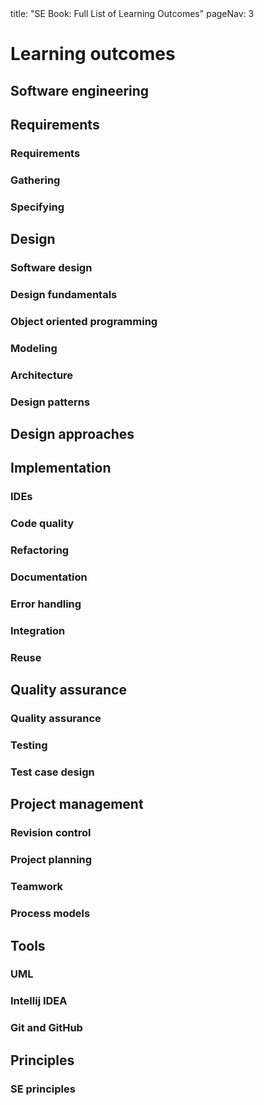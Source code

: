 <frontmatter>
title: "SE Book: Full List of Learning Outcomes"
pageNav: 3
</frontmatter>

<link rel="stylesheet" href="{{baseUrl}}/css/textbook.css">

<div class="website-content">

# Learning outcomes

## Software engineering

<include src="../softwareEngineering/introduction/prosAndCons/unit-inParent-asOutcome.md" boilerplate/>

## Requirements

### Requirements

<include src="../requirements/introduction/unit-inParent-asOutcome.md" boilerplate />
<include src="../requirements/nonFunctionalRequirements/unit-inParent-asOutcome.md" boilerplate />
<include src="../requirements/prioritizing/unit-inParent-asOutcome.md" boilerplate />
<include src="../requirements/quality/unit-inParent-asOutcome.md" boilerplate />

### Gathering

<include src="../gatheringRequirements/brainstorming/unit-inParent-asOutcome.md" boilerplate />
<include src="../gatheringRequirements/userSurveys/unit-inParent-asOutcome.md" boilerplate />
<include src="../gatheringRequirements/observation/unit-inParent-asOutcome.md" boilerplate />
<include src="../gatheringRequirements/interviews/unit-inParent-asOutcome.md" boilerplate />
<include src="../gatheringRequirements/focusGroups/unit-inParent-asOutcome.md" boilerplate />
<include src="../gatheringRequirements/prototyping/unit-inParent-asOutcome.md" boilerplate />
<include src="../gatheringRequirements/productSurveys/unit-inParent-asOutcome.md" boilerplate />

### Specifying

<include src="../specifyingRequirements/prose/what/unit-inParent-asOutcome.md" boilerplate />
<include src="../specifyingRequirements/featureList/what/unit-inParent-asOutcome.md" boilerplate />
<include src="../specifyingRequirements/userStories/introduction/unit-inParent-asOutcome.md" boilerplate />
<include src="../specifyingRequirements/userStories/details/unit-inParent-asOutcome.md" boilerplate />
<include src="../specifyingRequirements/userStories/usage/unit-inParent-asOutcome.md" boilerplate />
<include src="../specifyingRequirements/useCases/introduction/unit-inParent-asOutcome.md" boilerplate />
<include src="../specifyingRequirements/useCases/identifying/unit-inParent-asOutcome.md" boilerplate />
<include src="../specifyingRequirements/useCases/details/unit-inParent-asOutcome.md" boilerplate />
<include src="../specifyingRequirements/useCases/usage/unit-inParent-asOutcome.md" boilerplate />
<include src="../specifyingRequirements/glossary/what/unit-inParent-asOutcome.md" boilerplate />
<include src="../specifyingRequirements/supplementaryRequirements/what/unit-inParent-asOutcome.md" boilerplate />

## Design

### Software design

<include src="../design/introduction/what/unit-inParent-asOutcome.md" boilerplate />

### Design fundamentals

<include src="../designFundamentals/abstraction/what/unit-inParent-asOutcome.md" boilerplate />
<include src="../designFundamentals/coupling/what/unit-inParent-asOutcome.md" boilerplate />
<include src="../designFundamentals/coupling/how/unit-inParent-asOutcome.md" boilerplate />
<include src="../designFundamentals/coupling/types/unit-inParent-asOutcome.md" boilerplate />
<include src="../designFundamentals/cohesion/how/unit-inParent-asOutcome.md" boilerplate />
<include src="../designFundamentals/cohesion/what/unit-inParent-asOutcome.md" boilerplate />

### Object oriented programming

<include src="../oop/introduction/what/unit-inParent-asOutcome.md" boilerplate />
<include src="../oop/objects/what/unit-inParent-asOutcome.md" boilerplate />
<include src="../oop/objects/abstraction/unit-inParent-asOutcome.md" boilerplate />
<include src="../oop/objects/encapsulation/unit-inParent-asOutcome.md" boilerplate />
<include src="../oop/classes/what/unit-inParent-asOutcome.md" boilerplate />
<include src="../oop/classes/classLevelMembers/unit-inParent-asOutcome.md" boilerplate />
<include src="../oop/classes/enumerations/unit-inParent-asOutcome.md" boilerplate />
<include src="../oop/associations/what/unit-inParent-asOutcome.md" boilerplate />
<include src="../oop/associations/navigability/unit-inParent-asOutcome.md" boilerplate />
<include src="../oop/associations/multiplicity/unit-inParent-asOutcome.md" boilerplate />
<include src="../oop/associations/dependencies/unit-inParent-asOutcome.md" boilerplate />
<include src="../oop/associations/composition/unit-inParent-asOutcome.md" boilerplate />
<include src="../oop/associations/aggregation/unit-inParent-asOutcome.md" boilerplate />
<include src="../oop/associations/associationClasses/unit-inParent-asOutcome.md" boilerplate />
<include src="../oop/inheritance/what/unit-inParent-asOutcome.md" boilerplate />
<include src="../oop/inheritance/overriding/unit-inParent-asOutcome.md" boilerplate />
<include src="../oop/inheritance/overloading/unit-inParent-asOutcome.md" boilerplate />
<include src="../oop/inheritance/interfaces/unit-inParent-asOutcome.md" boilerplate />
<include src="../oop/inheritance/abstractClasses/unit-inParent-asOutcome.md" boilerplate />
<include src="../oop/inheritance/dynamicAndStaticBinding/unit-inParent-asOutcome.md" boilerplate />
<include src="../oop/inheritance/substitutability/unit-inParent-asOutcome.md" boilerplate />
<include src="../oop/polymorphism/what/unit-inParent-asOutcome.md" boilerplate />
<include src="../oop/polymorphism/how/unit-inParent-asOutcome.md" boilerplate />
<include src="../oop/more/miscellaneous/unit-inParent-asOutcome.md" boilerplate />
<include src="../oop/more/review/unit-inParent-asOutcome.md" boilerplate />

### Modeling

<include src="../modeling/introduction/what/unit-inParent-asOutcome.md" boilerplate />
<include src="../modeling/introduction/how/unit-inParent-asOutcome.md" boilerplate />
<include src="../modeling/introduction/umlModels/unit-inParent-asOutcome.md" boilerplate />
<include src="../modeling/modelingStructures/classDiagramsBasic/unit-inParent-asOutcome.md" boilerplate />
<include src="../modeling/modelingStructures/classDiagramsIntermediate/unit-inParent-asOutcome.md" boilerplate />
<include src="../modeling/modelingStructures/classDiagramsAdvanced/unit-inParent-asOutcome.md" boilerplate />
<include src="../modeling/modelingStructures/objectDiagrams/unit-inParent-asOutcome.md" boilerplate />
<include src="../modeling/modelingStructures/objectOrientedDomainModels/unit-inParent-asOutcome.md" boilerplate />
<include src="../modeling/modelingStructures/deploymentDiagrams/unit-inParent-asOutcome.md" boilerplate />
<include src="../modeling/modelingStructures/componentDiagrams/unit-inParent-asOutcome.md" boilerplate />
<include src="../modeling/modelingStructures/packageDiagrams/unit-inParent-asOutcome.md" boilerplate />
<include src="../modeling/modelingStructures/compositeStructureDiagrams/unit-inParent-asOutcome.md" boilerplate />
<include src="../modeling/modelingBehaviors/activityDiagrams/unit-inParent-asOutcome.md" boilerplate />
<include src="../modeling/modelingBehaviors/sequenceDiagramsBasic/unit-inParent-asOutcome.md" boilerplate />
<include src="../modeling/modelingBehaviors/sequenceDiagramsIntermediate/unit-inParent-asOutcome.md" boilerplate />
<include src="../modeling/modelingBehaviors/sequenceDiagramsAdvanced/unit-inParent-asOutcome.md" boilerplate />
<include src="../modeling/modelingBehaviors/useCaseDiagrams/unit-inParent-asOutcome.md" boilerplate />
<include src="../modeling/modelingBehaviors/timingDiagrams/unit-inParent-asOutcome.md" boilerplate />
<include src="../modeling/modelingBehaviors/interactionOverviewDiagrams/unit-inParent-asOutcome.md" boilerplate />
<include src="../modeling/modelingBehaviors/communicationDiagrams/unit-inParent-asOutcome.md" boilerplate />
<include src="../modeling/modelingBehaviors/stateMachineDiagrams/unit-inParent-asOutcome.md" boilerplate />
<include src="../modeling/modelingASolution/introduction/unit-inParent-asOutcome.md" boilerplate />
<include src="../modeling/modelingASolution/basic/unit-inParent-asOutcome.md" boilerplate />
<include src="../modeling/modelingASolution/intermediate/unit-inParent-asOutcome.md" boilerplate />

### Architecture

<include src="../architecture/introduction/what/unit-inParent-asOutcome.md" boilerplate />
<include src="../architecture/architectureDiagrams/reading/unit-inParent-asOutcome.md" boilerplate />
<include src="../architecture/architectureDiagrams/drawing/unit-inParent-asOutcome.md" boilerplate />
<include src="../architecture/architecturalStyles/introduction/what/unit-inParent-asOutcome.md" boilerplate />
<include src="../architecture/architecturalStyles/nTier/what/unit-inParent-asOutcome.md" boilerplate />
<include src="../architecture/architecturalStyles/clientServer/what/unit-inParent-asOutcome.md" boilerplate />
<include src="../architecture/architecturalStyles/transactionProcessing/what/unit-inParent-asOutcome.md" boilerplate />
<include src="../architecture/architecturalStyles/serviceOriented/what/unit-inParent-asOutcome.md" boilerplate />
<include src="../architecture/architecturalStyles/eventDriven/what/unit-inParent-asOutcome.md" boilerplate />
<include src="../architecture/architecturalStyles/more/moreStyles/unit-inParent-asOutcome.md" boilerplate />
<include src="../architecture/architecturalStyles/more/usingStyles/unit-inParent-asOutcome.md" boilerplate />

### Design patterns

<include src="../designPatterns/introduction/what/unit-inParent-asOutcome.md" boilerplate />
<include src="../designPatterns/introduction/format/unit-inParent-asOutcome.md" boilerplate />
<include src="../designPatterns/singleton/what/unit-inParent-asOutcome.md" boilerplate />
<include src="../designPatterns/singleton/implementation/unit-inParent-asOutcome.md" boilerplate />
<include src="../designPatterns/singleton/evaluation/unit-inParent-asOutcome.md" boilerplate />
<include src="../designPatterns/abstractionOccurrence/what/unit-inParent-asOutcome.md" boilerplate />
<include src="../designPatterns/facade/what/unit-inParent-asOutcome.md" boilerplate />
<include src="../designPatterns/command/what/unit-inParent-asOutcome.md" boilerplate />
<include src="../designPatterns/modelViewController/what/unit-inParent-asOutcome.md" boilerplate />
<include src="../designPatterns/observer/what/unit-inParent-asOutcome.md" boilerplate />
<include src="../designPatterns/more/combiningDesignPatterns/unit-inParent-asOutcome.md" boilerplate />
<include src="../designPatterns/more/otherDesignPatterns/unit-inParent-asOutcome.md" boilerplate />
<include src="../designPatterns/more/usingDesignPatterns/unit-inParent-asOutcome.md" boilerplate />
<include src="../designPatterns/more/otherTypesOfPatterns/unit-inParent-asOutcome.md" boilerplate />
<include src="../designPatterns/more/vsPrinciples/unit-inParent-asOutcome.md" boilerplate />

## Design approaches

<include src="../designApproaches/multilevelDesign/what/unit-inParent-asOutcome.md" boilerplate />
<include src="../designApproaches/topDownBottomUp/what/unit-inParent-asOutcome.md" boilerplate />
<include src="../designApproaches/agileDesign/what/unit-inParent-asOutcome.md" boilerplate />

## Implementation

### IDEs

<include src="../ides/introduction/what/unit-inParent-asOutcome.md" boilerplate />
<include src="../ides/debugging/what/unit-inParent-asOutcome.md" boilerplate />

### Code quality

<include src="../codeQuality/introduction/basic/unit-inParent-asOutcome.md" boilerplate />
<include src="../codeQuality/maximiseReadability/introduction/unit-inParent-asOutcome.md" boilerplate />
<include src="../codeQuality/maximiseReadability/basic/avoidComplicatedExpressions/unit-inParent-asOutcome.md" boilerplate />
<include src="../codeQuality/maximiseReadability/basic/avoidDeepNesting/unit-inParent-asOutcome.md" boilerplate />
<include src="../codeQuality/maximiseReadability/basic/avoidLongMethods/unit-inParent-asOutcome.md" boilerplate />
<include src="../codeQuality/maximiseReadability/basic/avoidMagicNumbers/unit-inParent-asOutcome.md" boilerplate />
<include src="../codeQuality/maximiseReadability/basic/makeCodeObvious/unit-inParent-asOutcome.md" boilerplate />
<include src="../codeQuality/maximiseReadability/intermediate/avoidPrematureOptimizations/unit-inParent-asOutcome.md" boilerplate />
<include src="../codeQuality/maximiseReadability/intermediate/dontTripReader/unit-inParent-asOutcome.md" boilerplate />
<include src="../codeQuality/maximiseReadability/intermediate/practiceKISSing/unit-inParent-asOutcome.md" boilerplate />
<include src="../codeQuality/maximiseReadability/intermediate/slapHard/unit-inParent-asOutcome.md" boilerplate />
<include src="../codeQuality/maximiseReadability/intermediate/structureCodeLogically/unit-inParent-asOutcome.md" boilerplate />
<include src="../codeQuality/maximiseReadability/advanced/makeHappyPathProminent/unit-inParent-asOutcome.md" boilerplate />
<include src="../codeQuality/followStandard/introduction/unit-inParent-asOutcome.md" boilerplate />
<include src="../codeQuality/followStandard/basic/unit-inParent-asOutcome.md" boilerplate />
<include src="../codeQuality/followStandard/intermediate/unit-inParent-asOutcome.md" boilerplate />
<include src="../codeQuality/nameWell/introduction/unit-inParent-asOutcome.md" boilerplate />
<include src="../codeQuality/nameWell/basic/nounsAndVerbsAsNames/unit-inParent-asOutcome.md" boilerplate />
<include src="../codeQuality/nameWell/basic/useStandardWords/unit-inParent-asOutcome.md" boilerplate />
<include src="../codeQuality/nameWell/intermediate/avoidMisleadingNames/unit-inParent-asOutcome.md" boilerplate />
<include src="../codeQuality/nameWell/intermediate/notTooLongNorShort/unit-inParent-asOutcome.md" boilerplate />
<include src="../codeQuality/nameWell/intermediate/useNameExplain/unit-inParent-asOutcome.md" boilerplate />
<include src="../codeQuality/avoidShortcuts/introduction/unit-inParent-asOutcome.md" boilerplate />
<include src="../codeQuality/avoidShortcuts/basic/avoidEmptyCatchBlocks/unit-inParent-asOutcome.md" boilerplate />
<include src="../codeQuality/avoidShortcuts/basic/deleteDeadCode/unit-inParent-asOutcome.md" boilerplate />
<include src="../codeQuality/avoidShortcuts/basic/dontRecycleVarsOrParams/unit-inParent-asOutcome.md" boilerplate />
<include src="../codeQuality/avoidShortcuts/basic/useDefaultBranch/unit-inParent-asOutcome.md" boilerplate />
<include src="../codeQuality/avoidShortcuts/intermediate/minimiseCodeDuplication/unit-inParent-asOutcome.md" boilerplate />
<include src="../codeQuality/avoidShortcuts/intermediate/minimiseVariableScope/unit-inParent-asOutcome.md" boilerplate />
<include src="../codeQuality/commentMinimally/introduction/unit-inParent-asOutcome.md" boilerplate />
<include src="../codeQuality/commentMinimally/basic/dontRepeatObvious/unit-inParent-asOutcome.md" boilerplate />
<include src="../codeQuality/commentMinimally/basic/writeToReader/unit-inParent-asOutcome.md" boilerplate />
<include src="../codeQuality/commentMinimally/intermediate/explainWhatWhyNotHow/unit-inParent-asOutcome.md" boilerplate />

### Refactoring

<include src="../refactoring/what/unit-inParent-asOutcome.md" boilerplate />
<include src="../refactoring/how/unit-inParent-asOutcome.md" boilerplate />
<include src="../refactoring/when/unit-inParent-asOutcome.md" boilerplate />

### Documentation

<include src="../documentation/introduction/what/unit-inParent-asOutcome.md" boilerplate />
<include src="../documentation/guidelines/goTopDown/what/unit-inParent-asOutcome.md" boilerplate />
<include src="../documentation/guidelines/goTopDown/why/unit-inParent-asOutcome.md" boilerplate />
<include src="../documentation/guidelines/goTopDown/how/unit-inParent-asOutcome.md" boilerplate />
<include src="../documentation/guidelines/aimForComprehensibility/what/unit-inParent-asOutcome.md" boilerplate />
<include src="../documentation/guidelines/aimForComprehensibility/how/unit-inParent-asOutcome.md" boilerplate />
<include src="../documentation/guidelines/documentMinimally/how/unit-inParent-asOutcome.md" boilerplate />
<include src="../documentation/guidelines/documentMinimally/what/unit-inParent-asOutcome.md" boilerplate />
<include src="../documentation/tools/javaDoc/how/unit-inParent-asOutcome.md" boilerplate />
<include src="../documentation/tools/javaDoc/what/unit-inParent-asOutcome.md" boilerplate />
<include src="../documentation/tools/markdown/what/unit-inParent-asOutcome.md" boilerplate />
<include src="../documentation/tools/markdown/how/unit-inParent-asOutcome.md" boilerplate />
<include src="../documentation/tools/asciiDoc/what/unit-inParent-asOutcome.md" boilerplate />

### Error handling

<include src="../errorHandling/introduction/what/unit-inParent-asOutcome.md" boilerplate />
<include src="../errorHandling/exceptions/what/unit-inParent-asOutcome.md" boilerplate />
<include src="../errorHandling/exceptions/how/unit-inParent-asOutcome.md" boilerplate />
<include src="../errorHandling/exceptions/when/unit-inParent-asOutcome.md" boilerplate />
<include src="../errorHandling/assertions/what/unit-inParent-asOutcome.md" boilerplate />
<include src="../errorHandling/assertions/how/unit-inParent-asOutcome.md" boilerplate />
<include src="../errorHandling/assertions/when/unit-inParent-asOutcome.md" boilerplate />
<include src="../errorHandling/logging/what/unit-inParent-asOutcome.md" boilerplate />
<include src="../errorHandling/logging/how/unit-inParent-asOutcome.md" boilerplate />
<include src="../errorHandling/defensiveProgramming/what/unit-inParent-asOutcome.md" boilerplate />
<include src="../errorHandling/defensiveProgramming/compulsoryAssociations/unit-inParent-asOutcome.md" boilerplate />
<include src="../errorHandling/defensiveProgramming/1to1Associations/unit-inParent-asOutcome.md" boilerplate />
<include src="../errorHandling/defensiveProgramming/referentialIntegrity/unit-inParent-asOutcome.md" boilerplate />
<include src="../errorHandling/defensiveProgramming/when/unit-inParent-asOutcome.md" boilerplate />
<include src="../errorHandling/designByContract/what/unit-inParent-asOutcome.md" boilerplate />

### Integration

<include src="../integration/introduction/what/unit-inParent-asOutcome.md" boilerplate />
<include src="../integration/approaches/lateVsEarly/unit-inParent-asOutcome.md" boilerplate />
<include src="../integration/approaches/bigBangVsIncremental/unit-inParent-asOutcome.md" boilerplate />
<include src="../integration/approaches/topDownVsBottomUp/unit-inParent-asOutcome.md" boilerplate />
<include src="../integration/buildAutomation/what/unit-inParent-asOutcome.md" boilerplate />
<include src="../integration/buildAutomation/continuousIntegrationDeployment/unit-inParent-asOutcome.md" boilerplate />
<include src="../integration/more/review/unit-inParent-asOutcome.md" boilerplate />

### Reuse

<include src="../reuse/introduction/what/unit-inParent-asOutcome.md" boilerplate />
<include src="../reuse/introduction/when/unit-inParent-asOutcome.md" boilerplate />
<include src="../reuse/apis/what/unit-inParent-asOutcome.md" boilerplate />
<include src="../reuse/apis/designingAPIs/unit-inParent-asOutcome.md" boilerplate />
<include src="../reuse/libraries/what/unit-inParent-asOutcome.md" boilerplate />
<include src="../reuse/libraries/how/unit-inParent-asOutcome.md" boilerplate />
<include src="../reuse/frameworks/what/unit-inParent-asOutcome.md" boilerplate />
<include src="../reuse/frameworks/frameworksVsLibraries/unit-inParent-asOutcome.md" boilerplate />
<include src="../reuse/platforms/what/unit-inParent-asOutcome.md" boilerplate />
<include src="../reuse/cloudComputing/what/unit-inParent-asOutcome.md" boilerplate />
<include src="../reuse/cloudComputing/services/unit-inParent-asOutcome.md" boilerplate />

## Quality assurance

### Quality assurance

<include src="../qualityAssurance/introduction/what/unit-inParent-asOutcome.md" boilerplate />
<include src="../qualityAssurance/introduction/validationVsVerification/unit-inParent-asOutcome.md" boilerplate />
<include src="../qualityAssurance/codeReviews/what/unit-inParent-asOutcome.md" boilerplate />
<include src="../qualityAssurance/staticAnalysis/what/unit-inParent-asOutcome.md" boilerplate />
<include src="../qualityAssurance/formalVerification/what/unit-inParent-asOutcome.md" boilerplate />

### Testing

<include src="../testing/introduction/what/unit-inParent-asOutcome.md" boilerplate />
<include src="../testing/introduction/testability/unit-inParent-asOutcome.md" boilerplate />
<include src="../testing/testingTypes/unitTesting/what/unit-inParent-asOutcome.md" boilerplate />
<include src="../testing/testingTypes/unitTesting/stubs/unit-inParent-asOutcome.md" boilerplate />
<include src="../testing/testingTypes/integrationTesting/what/unit-inParent-asOutcome.md" boilerplate />
<include src="../testing/testingTypes/systemTesting/what/unit-inParent-asOutcome.md" boilerplate />
<include src="../testing/testingTypes/alphaBetaTesting/what/unit-inParent-asOutcome.md" boilerplate />
<include src="../testing/testingTypes/dogfooding/what/unit-inParent-asOutcome.md" boilerplate />
<include src="../testing/testingTypes/developerTesting/what/unit-inParent-asOutcome.md" boilerplate />
<include src="../testing/testingTypes/developerTesting/why/unit-inParent-asOutcome.md" boilerplate />
<include src="../testing/testingTypes/exploratoryVsScriptedTesting/what/unit-inParent-asOutcome.md" boilerplate />
<include src="../testing/testingTypes/exploratoryVsScriptedTesting/when/unit-inParent-asOutcome.md" boilerplate />
<include src="../testing/testingTypes/acceptanceTesting/what/unit-inParent-asOutcome.md" boilerplate />
<include src="../testing/testingTypes/acceptanceTesting/acceptanceVsSystemTesting/unit-inParent-asOutcome.md" boilerplate />
<include src="../testing/testingTypes/regressionTesting/what/unit-inParent-asOutcome.md" boilerplate />
<include src="../testing/testAutomation/what/unit-inParent-asOutcome.md" boilerplate />
<include src="../testing/testAutomation/testingTextUis/unit-inParent-asOutcome.md" boilerplate />
<include src="../testing/testAutomation/usingTestDrivers/unit-inParent-asOutcome.md" boilerplate />
<include src="../testing/testAutomation/tools/unit-inParent-asOutcome.md" boilerplate />
<include src="../testing/testAutomation/testingGuis/unit-inParent-asOutcome.md" boilerplate />
<include src="../testing/testCoverage/what/unit-inParent-asOutcome.md" boilerplate />
<include src="../testing/testCoverage/how/unit-inParent-asOutcome.md" boilerplate />
<include src="../testing/dependencyInjection/what/unit-inParent-asOutcome.md" boilerplate />
<include src="../testing/dependencyInjection/how/unit-inParent-asOutcome.md" boilerplate />
<include src="../testing/tdd/what/unit-inParent-asOutcome.md" boilerplate />
<include src="../testing/tdd/how/unit-inParent-asOutcome.md" boilerplate />

### Test case design

<include src="../testCaseDesign/introduction/what/unit-inParent-asOutcome.md" boilerplate />
<include src="../testCaseDesign/introduction/positiveVsNegative/unit-inParent-asOutcome.md" boilerplate />
<include src="../testCaseDesign/introduction/blackVsGlass/unit-inParent-asOutcome.md" boilerplate />
<include src="../testCaseDesign/equivalencePartitions/what/unit-inParent-asOutcome.md" boilerplate />
<include src="../testCaseDesign/equivalencePartitions/basic/unit-inParent-asOutcome.md" boilerplate />
<include src="../testCaseDesign/equivalencePartitions/intermediate/unit-inParent-asOutcome.md" boilerplate />
<include src="../testCaseDesign/boundaryValueAnalysis/what/unit-inParent-asOutcome.md" boilerplate />
<include src="../testCaseDesign/boundaryValueAnalysis/how/unit-inParent-asOutcome.md" boilerplate />
<include src="../testCaseDesign/combiningTestInputs/why/unit-inParent-asOutcome.md" boilerplate />
<include src="../testCaseDesign/combiningTestInputs/combinationStrategies/unit-inParent-asOutcome.md" boilerplate />
<include src="../testCaseDesign/combiningTestInputs/heuristicValid/unit-inParent-asOutcome.md" boilerplate />
<include src="../testCaseDesign/combiningTestInputs/heuristicInvalid/unit-inParent-asOutcome.md" boilerplate />
<include src="../testCaseDesign/combiningTestInputs/mix/unit-inParent-asOutcome.md" boilerplate />
<include src="../testCaseDesign/more/testingUseCases/unit-inParent-asOutcome.md" boilerplate />
<include src="../testCaseDesign/summary/recap/unit-inParent-asOutcome.md" boilerplate />
<include src="../testCaseDesign/summary/exercises/unit-inParent-asOutcome.md" boilerplate />

## Project management

### Revision control

<include src="../revisionControl/what/unit-inParent-asOutcome.md" boilerplate />
<include src="../revisionControl/repositories/unit-inParent-asOutcome.md" boilerplate />
<include src="../revisionControl/savingHistory/unit-inParent-asOutcome.md" boilerplate />
<include src="../revisionControl/usingHistory/unit-inParent-asOutcome.md" boilerplate />
<include src="../revisionControl/remoteRepositories/unit-inParent-asOutcome.md" boilerplate />
<include src="../revisionControl/branching/unit-inParent-asOutcome.md" boilerplate />
<include src="../revisionControl/drcsVsCrcs/unit-inParent-asOutcome.md" boilerplate />
<include src="../revisionControl/forkingWorkflow/unit-inParent-asOutcome.md" boilerplate />
<include src="../revisionControl/featureBranchFlow/unit-inParent-asOutcome.md" boilerplate />
<include src="../revisionControl/centralizedFlow/unit-inParent-asOutcome.md" boilerplate />

### Project planning

<include src="../projectPlanning/workBreakdownStructure/unit-inParent-asOutcome.md" boilerplate />
<include src="../projectPlanning/milestones/unit-inParent-asOutcome.md" boilerplate />
<include src="../projectPlanning/buffers/unit-inParent-asOutcome.md" boilerplate />
<include src="../projectPlanning/issueTrackers/unit-inParent-asOutcome.md" boilerplate />
<include src="../projectPlanning/ganttCharts/unit-inParent-asOutcome.md" boilerplate />
<include src="../projectPlanning/pertCharts/unit-inParent-asOutcome.md" boilerplate />

### Teamwork

<include src="../teamwork/teamStructures/unit-inParent-asOutcome.md" boilerplate />

### Process models

<include src="../processModels/introduction/what/unit-inParent-asOutcome.md" boilerplate />
<include src="../processModels/introduction/sequentialModels/unit-inParent-asOutcome.md" boilerplate />
<include src="../processModels/introduction/iterativeModels/unit-inParent-asOutcome.md" boilerplate />
<include src="../processModels/introduction/agileModels/unit-inParent-asOutcome.md" boilerplate />
<include src="../processModels/exampleProcessModels/xp/unit-inParent-asOutcome.md" boilerplate />
<include src="../processModels/exampleProcessModels/scrum/unit-inParent-asOutcome.md" boilerplate />
<include src="../processModels/exampleProcessModels/unifiedProcess/unit-inParent-asOutcome.md" boilerplate />
<include src="../processModels/more/cmmi/unit-inParent-asOutcome.md" boilerplate />
<include src="../processModels/summary/recap/unit-inParent-asOutcome.md" boilerplate />

## Tools

### UML

<include src="../uml/classDiagrams/introduction/what/unit-inParent-asOutcome.md" boilerplate />
<include src="../uml/classDiagrams/classes/what/unit-inParent-asOutcome.md" boilerplate />
<include src="../uml/classDiagrams/associations/what/unit-inParent-asOutcome.md" boilerplate />
<include src="../uml/classDiagrams/associations/navigability/unit-inParent-asOutcome.md" boilerplate />
<include src="../uml/classDiagrams/associations/roles/unit-inParent-asOutcome.md" boilerplate />
<include src="../uml/classDiagrams/associations/labels/unit-inParent-asOutcome.md" boilerplate />
<include src="../uml/classDiagrams/associations/multiplicity/unit-inParent-asOutcome.md" boilerplate />
<include src="../uml/classDiagrams/dependencies/what/unit-inParent-asOutcome.md" boilerplate />
<include src="../uml/classDiagrams/associationsAsAttributes/what/unit-inParent-asOutcome.md" boilerplate />
<include src="../uml/classDiagrams/enumerations/what/unit-inParent-asOutcome.md" boilerplate />
<include src="../uml/classDiagrams/classLevelMembers/what/unit-inParent-asOutcome.md" boilerplate />
<include src="../uml/classDiagrams/associationClasses/what/unit-inParent-asOutcome.md" boilerplate />
<include src="../uml/classDiagrams/composition/what/unit-inParent-asOutcome.md" boilerplate />
<include src="../uml/classDiagrams/aggregation/what/unit-inParent-asOutcome.md" boilerplate />
<include src="../uml/classDiagrams/classInheritance/what/unit-inParent-asOutcome.md" boilerplate />
<include src="../uml/classDiagrams/abstractClasses/what/unit-inParent-asOutcome.md" boilerplate />
<include src="../uml/classDiagrams/interfaces/what/unit-inParent-asOutcome.md" boilerplate />
<include src="../uml/objectDiagrams/introduction/unit-inParent-asOutcome.md" boilerplate />
<include src="../uml/objectDiagrams/objects/unit-inParent-asOutcome.md" boilerplate />
<include src="../uml/objectDiagrams/associations/unit-inParent-asOutcome.md" boilerplate />
<include src="../uml/sequenceDiagrams/introduction/unit-inParent-asOutcome.md" boilerplate />
<include src="../uml/sequenceDiagrams/basic/unit-inParent-asOutcome.md" boilerplate />
<include src="../uml/sequenceDiagrams/objectCreation/unit-inParent-asOutcome.md" boilerplate />
<include src="../uml/sequenceDiagrams/objectDeletion/unit-inParent-asOutcome.md" boilerplate />
<include src="../uml/sequenceDiagrams/loops/unit-inParent-asOutcome.md" boilerplate />
<include src="../uml/sequenceDiagrams/selfInvocation/unit-inParent-asOutcome.md" boilerplate />
<include src="../uml/sequenceDiagrams/alternativePaths/unit-inParent-asOutcome.md" boilerplate />
<include src="../uml/sequenceDiagrams/optionalPaths/unit-inParent-asOutcome.md" boilerplate />
<include src="../uml/sequenceDiagrams/parallelPaths/unit-inParent-asOutcome.md" boilerplate />
<include src="../uml/sequenceDiagrams/referenceFrames/unit-inParent-asOutcome.md" boilerplate />
<include src="../uml/sequenceDiagrams/minimalNotation/unit-inParent-asOutcome.md" boilerplate />
<include src="../uml/activityDiagrams/introduction/what/unit-inParent-asOutcome.md" boilerplate />
<include src="../uml/activityDiagrams/basicNotations/linearPaths/unit-inParent-asOutcome.md" boilerplate />
<include src="../uml/activityDiagrams/basicNotations/alternatePaths/unit-inParent-asOutcome.md" boilerplate />
<include src="../uml/activityDiagrams/basicNotations/parallelPaths/unit-inParent-asOutcome.md" boilerplate />
<include src="../uml/activityDiagrams/basicNotations/rakes/unit-inParent-asOutcome.md" boilerplate />
<include src="../uml/activityDiagrams/basicNotations/swimlanes/unit-inParent-asOutcome.md" boilerplate />
<include src="../uml/notes/notes/unit-inParent-asOutcome.md" boilerplate />
<include src="../uml/notes/constraints/unit-inParent-asOutcome.md" boilerplate />
<include src="../uml/miscellaneous/objectVsClassDiagrams/unit-inParent-asOutcome.md" boilerplate />

### Intellij IDEA

<include src="../intellij/projectSetup/unit-inParent-asOutcome.md" boilerplate />
<include src="../intellij/codeNavigation/unit-inParent-asOutcome.md" boilerplate />
<include src="../intellij/productivityShortcuts/unit-inParent-asOutcome.md" boilerplate />
<include src="../intellij/debuggingBasic/unit-inParent-asOutcome.md" boilerplate />
<include src="../intellij/refactoring/unit-inParent-asOutcome.md" boilerplate />

### Git and GitHub

<include src="../gitAndGithub/init/unit-inParent-asOutcome.md" boilerplate />
<include src="../gitAndGithub/commit/unit-inParent-asOutcome.md" boilerplate />
<include src="../gitAndGithub/ignore/unit-inParent-asOutcome.md" boilerplate />
<include src="../gitAndGithub/tag/unit-inParent-asOutcome.md" boilerplate />
<include src="../gitAndGithub/checkout/unit-inParent-asOutcome.md" boilerplate />
<include src="../gitAndGithub/stash/unit-inParent-asOutcome.md" boilerplate />
<include src="../gitAndGithub/clone/unit-inParent-asOutcome.md" boilerplate />
<include src="../gitAndGithub/pull/unit-inParent-asOutcome.md" boilerplate />
<include src="../gitAndGithub/fork/unit-inParent-asOutcome.md" boilerplate />
<include src="../gitAndGithub/push/unit-inParent-asOutcome.md" boilerplate />
<include src="../gitAndGithub/branch/unit-inParent-asOutcome.md" boilerplate />
<include src="../gitAndGithub/mergeConflicts/unit-inParent-asOutcome.md" boilerplate />
<include src="../gitAndGithub/createPRs/unit-inParent-asOutcome.md" boilerplate />
<include src="../gitAndGithub/reviewPRs/unit-inParent-asOutcome.md" boilerplate />
<include src="../gitAndGithub/managePRs/unit-inParent-asOutcome.md" boilerplate />
<include src="../gitAndGithub/forkingWorkflow/unit-inParent-asOutcome.md" boilerplate />

## Principles

### SE principles

<include src="../principles/singleResponsibilityPrinciple/unit-inParent-asOutcome.md" boilerplate />
<include src="../principles/interfaceSegregationPrinciple/unit-inParent-asOutcome.md" boilerplate />
<include src="../principles/liskovSubstitutionPrinciple/unit-inParent-asOutcome.md" boilerplate />
<include src="../principles/dependencyInversionPrinciple/unit-inParent-asOutcome.md" boilerplate />
<include src="../principles/openClosedPrinciple/unit-inParent-asOutcome.md" boilerplate />
<include src="../principles/solidPrinciples/unit-inParent-asOutcome.md" boilerplate />
<include src="../principles/separationOfConcernsPrinciple/unit-inParent-asOutcome.md" boilerplate />
<include src="../principles/lawOfDemeter/unit-inParent-asOutcome.md" boilerplate />
<include src="../principles/brooksLaw/unit-inParent-asOutcome.md" boilerplate />
<include src="../principles/yagniPrinciple/unit-inParent-asOutcome.md" boilerplate />
<include src="../principles/dryPrinciple/unit-inParent-asOutcome.md" boilerplate />
<include src="../principles/review/unit-inParent-asOutcome.md" boilerplate />
